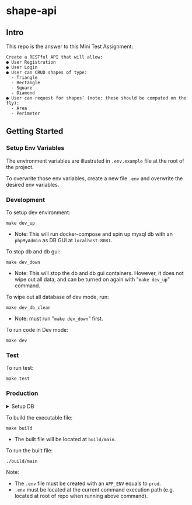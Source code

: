 # shape-api

## Intro

This repo is the answer to this Mini Test Assignment:

```
Create a RESTful API that will allow:
● User Registration
● User Login
● User can CRUD shapes of type:
  - Triangle
  - Rectangle
  - Square
  - Diamond
● User can request for shapes’ (note: these should be computed on the fly):
  - Area
  - Perimeter
```

## Getting Started

### Setup Env Variables

The environment variables are illustrated in `.env.example` file at the root of the project.

To overwrite those env variables, create a new file `.env` and overwrite the desired env variables.

### Development

To setup dev environment:

```
make dev_up
```
- Note: This will run docker-compose and spin up mysql db with an `phpMyAdmin` as DB GUI at `localhost:8081`.

To stop db and db gui:
```
make dev_down
```
- Note: This will stop the db and db gui containers. However, it does not wipe out all data, and can be turned on again with "`make dev_up`" command.

To wipe out all database of dev mode, run:
```
make dev_db_clean
```
- Note: must run "`make dev_down`" first.

To run code in Dev mode:

```
make dev
```

### Test

To run test:

```
make test
```

### Production

<details>
<summary>Setup DB</summary>
Must have a DB created with the name `shape`, the sql script is located at `./init/db/schemas.sql`.
</details>

To build the executable file:

```
make build
```
- The built file will be located at `build/main`.

To run the built file:

```
./build/main
```

Note:
- The `.env` file must be created with an `APP_ENV` equals to `prod`.
- `.env` must be located at the current command execution path (e.g. located at root of repo when running above command).
